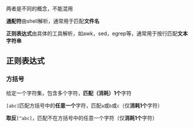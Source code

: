 两者是不同的概念，不能混用

**通配符**由shell解析，通常用于匹配**文件名**

**正则表达式**由具体的工具解析，如awk，sed，egrep等，通常用于按行匹配**文本字符串**

## 正则表达式

### 方括号

给定一个字符集，包含多个字符，**匹配（消耗）1个**字符

`[abc]`匹配方括号中的**任意一个**字符，匹配`a`或`b`或`c`（仅**消耗1个**字符）

**取反**`[^abc]`，匹配不在方括号中的任意一个字符（仅**消耗1个**字符）

